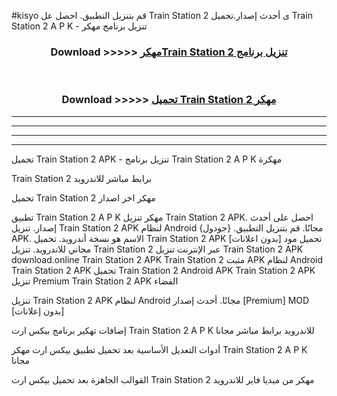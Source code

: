 #kisyo قم بتنزيل التطبيق. احصل عل Train Station 2  ى أحدث إصدار.تحميل Train Station 2  A P K - تنزيل برنامج مهكر



<div align="center">
<h3>Download >>>>> <a href="https://ar-sites.web.app/?ar= Train Station 2 ">مهكرTrain Station 2  تنزيل برنامج</a></h3><br>

<h3>Download >>>>> <a href="https://ar-sites.web.app/?ar= Train Station 2 ">تحميل Train Station 2  مهكر</a></h3>
</div>


----------------------------------------------------------

----------------------------------------------------------

----------------------------------------------------------

----------------------------------------------------------


تحميل Train Station 2  APK - تنزيل برنامج Train Station 2  A P K مهكرة

Train Station 2  برابط مباشر للاندرويد

تحميل Train Station 2  مهكر اخر اصدار

تطبيق Train Station 2  A P K مهكر
تنزيل Train Station 2  APK. احصل على أحدث إصدار.
تنزيل Train Station 2  APK لنظام Android مجانًا.
قم بتنزيل التطبيق. {جودول} APK. الاسم هو نسخة أندرويد.
تحميل Train Station 2  APK [بدون اعلانات]
تحميل مود مجاني للاندرويد.
تنزيل Train Station 2  عبر الإنترنت
تنزيل Train Station 2  APK
download.online Train Station 2  APK
Train Station 2  مثبت APK لنظام Android
Train Station 2  APK
تحميل Train Station 2  Android APK
Train Station 2  APK تنزيل Premium
Train Station 2  APK الفضاء

تنزيل Train Station 2  APK لنظام Android مجانًا. أحدث إصدار [Premium] MOD [بدون إعلانات]

إضافات تهكير برنامج بيكس ارت Train Station 2  A P K للاندرويد برابط مباشر مجانا

أدوات التعديل الأساسية بعد تحميل تطبيق بيكس ارت مهكر Train Station 2  A P K مجانا

القوالب الجاهزة بعد تحميل بيكس ارت Train Station 2  مهكر من ميديا فاير للاندرويد



